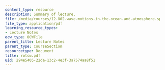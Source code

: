 ```yaml
---
content_type: resource
description: Summary of lecture.
file: /media/courses/12-802-wave-motions-in-the-ocean-and-atmosphere-spring-2004/294e540522da13c24e3f3a7574aa8f51_rotsw.pdf
file_type: application/pdf
learning_resource_types:
- Lecture Notes
ocw_type: OCWFile
parent_title: Lecture Notes
parent_type: CourseSection
resourcetype: Document
title: rotsw.pdf
uid: 294e5405-22da-13c2-4e3f-3a7574aa8f51
---
```

